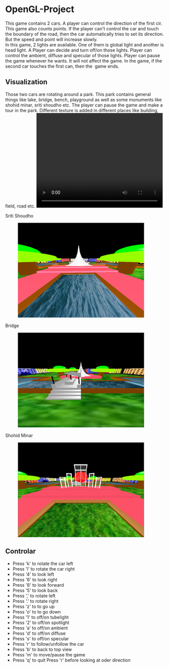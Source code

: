 # OpenGL-Project
This game contains 2 cars. A player can control the direction of the first cir. This game also counts points. If the player can't control the car and touch the boundary of the road, then the car automatically tries to set its direction. But the speed and point will increase slowly. <br />
In this game, 2 lights are available. One of them is global light and another is head light. A Player can decide and turn off/on those lights. Player can control the ambient, diffuse and specular of those lights.
Player can pause the game whenever he wants. It will not affect the game.
In the game, if the second car touches the first can, then the  game ends.

## Visualization ##
Those two cars are rotating around a park. This park contains general things like lake, bridge, bench, playground as well as some monuments like shohid minar, sriti shoudho etc. The player can pause the game and make a tour in the park. Different texture is added in different places like building, field, road etc.
<video width="400" height="300" controls>
  <source src="https://github.com/awal-ahmed/OpenGL-Project/blob/main/material/video.mp4" type="mp4">
Your browser does not support the video tag.
</video>

Sriti Shoudho
<figure>
  <img src="https://github.com/awal-ahmed/OpenGL-Project/blob/main/material/1.png" alt="Sriti Shoudho"  width = "400" height = "300" />
</figure>

Bridge
<figure>
  <img src="https://github.com/awal-ahmed/OpenGL-Project/blob/main/material/2.png" alt="Sriti Shoudho"  width = "400" height = "300" />
</figure>

Shohid Minar
<figure>
  <img src="https://github.com/awal-ahmed/OpenGL-Project/blob/main/material/3.png" alt="Sriti Shoudho"  width = "400" height = "300" />
</figure>


## Controlar ##
  
  * Press 'k' to rotate the car left 
  * Press 'l' to rotate the car right 
  * Press '4' to look left
  * Press '6' to look right 
  * Press '8' to look forward 
  * Press '5' to look back
  * Press ',' to rotate left 
  * Press '.' to rotate right 
  * Press 'z' to to go up 
  * Press 'o' to to go down
  * Press '1' to off/on tubelight 
  *  Press '2' to off/on spotlight
  * Press 'a' to off/on ambient  
  * Press 'd' to off/on diffuse 
  * Press 's' to off/on specular
  * Press 'r' to follow/unfollow the car 
  * Press 'b' to back to top view
  * Press 'm' to move/pause the game
  * Press 'q' to quit 
 Press 'r' before looking at oder direction
